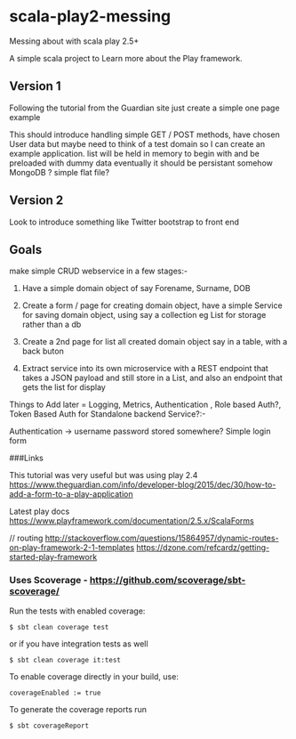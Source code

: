 # scala-play2-messing
Messing about with scala play 2.5+

A simple scala project to Learn more about the Play framework.

Version 1
---------
Following the tutorial from the Guardian site just create a simple one page example

This should introduce handling simple GET / POST methods, have chosen User data but maybe need to think of a test domain so I can create an example 
application. list will be held in memory to begin with and be preloaded with dummy data eventually it should be persistant somehow
MongoDB ? simple flat file? 

Version 2
---------
Look to introduce something like Twitter bootstrap to front end


Goals 
------

make simple CRUD webservice in a few stages:-

1) Have a simple domain object of say Forename, Surname, DOB

2) Create a form / page for creating domain object, have a simple Service for saving domain object, using say a collection eg List for storage rather than a db

3) Create a 2nd page for list all created domain object say in a table, with a back buton

4) Extract service into its own microservice with a REST endpoint that takes a JSON payload and still store in a List, and also an endpoint that gets the list for display


Things to Add later = Logging, Metrics, Authentication , Role based Auth?, Token Based Auth for Standalone backend Service?:-

Authentication -> username password stored somewhere? Simple login form 

###Links

This tutorial was very useful but was using play 2.4
https://www.theguardian.com/info/developer-blog/2015/dec/30/how-to-add-a-form-to-a-play-application

Latest play docs 
https://www.playframework.com/documentation/2.5.x/ScalaForms



// routing http://stackoverflow.com/questions/15864957/dynamic-routes-on-play-framework-2-1-templates
https://dzone.com/refcardz/getting-started-play-framework

### Uses Scoverage - https://github.com/scoverage/sbt-scoverage/

Run the tests with enabled coverage:
```
$ sbt clean coverage test
```
or if you have integration tests as well
```
$ sbt clean coverage it:test
```

To enable coverage directly in your build, use:
```
coverageEnabled := true
```

To generate the coverage reports run
```
$ sbt coverageReport